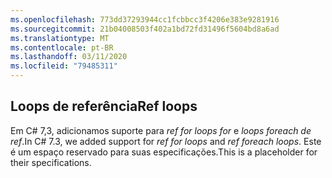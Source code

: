 ```yaml
---
ms.openlocfilehash: 773dd37293944cc1fcbbcc3f4206e383e9281916
ms.sourcegitcommit: 21b04008503f402a1bd72fd31496f5604bd8a6ad
ms.translationtype: MT
ms.contentlocale: pt-BR
ms.lasthandoff: 03/11/2020
ms.locfileid: "79485311"
---
```

## <a name="ref-loops"></a><span data-ttu-id="6c0a3-101">Loops de referência</span><span class="sxs-lookup"><span data-stu-id="6c0a3-101">Ref loops</span></span>

<span data-ttu-id="6c0a3-102">Em C# 7,3, adicionamos suporte para *ref for loops for* e *loops foreach de ref*.</span><span class="sxs-lookup"><span data-stu-id="6c0a3-102">In C# 7.3, we added support for *ref for loops* and *ref foreach loops*.</span></span>  <span data-ttu-id="6c0a3-103">Este é um espaço reservado para suas especificações.</span><span class="sxs-lookup"><span data-stu-id="6c0a3-103">This is a placeholder for their specifications.</span></span>
